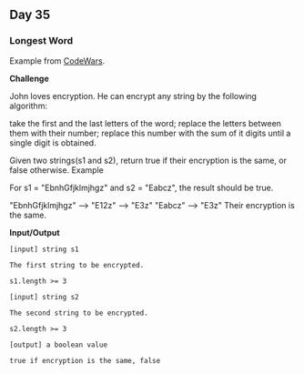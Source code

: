## Day 35 ##

### Longest Word ###

Example from [CodeWars](https://www.codewars.com/kata/simple-fun-number-175-same-encryption).

**Challenge**

John loves encryption. He can encrypt any string by the following algorithm:

take the first and the last letters of the word;
replace the letters between them with their number;
replace this number with the sum of it digits 
          until a single digit is obtained.

Given two strings(s1 and s2), return true if their encryption is the same, or false otherwise.
Example

For s1 = "EbnhGfjklmjhgz" and s2 = "Eabcz", the result should be true.

 "EbnhGfjklmjhgz" --> "E12z" --> "E3z"
 "Eabcz" --> "E3z"
 Their encryption is the same.

**Input/Output**

    [input] string s1

    The first string to be encrypted.

    s1.length >= 3

    [input] string s2

    The second string to be encrypted.

    s2.length >= 3

    [output] a boolean value

    true if encryption is the same, false

